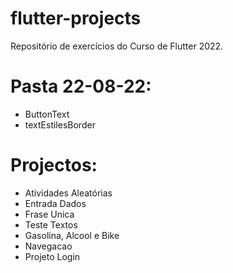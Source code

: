 # flutter-projects
Repositório de exercícios do Curso de Flutter 2022.

# Pasta 22-08-22:
- ButtonText
- textEstilesBorder

# Projectos:
- Atividades Aleatórias
- Entrada Dados
- Frase Unica
- Teste Textos
- Gasolina, Alcool e Bike
- Navegacao
- Projeto Login
